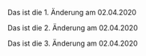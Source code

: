Das ist die 1. Änderung am 02.04.2020

Das ist die 2. Änderung am 02.04.2020

Das ist die 3. Änderung am 02.04.2020